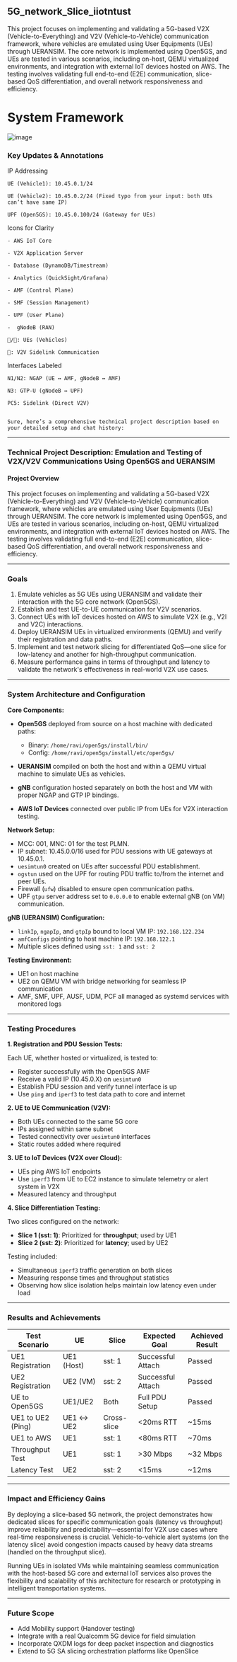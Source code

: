 ## 5G_network_Slice_iiotntust
This project focuses on implementing and validating a 5G-based V2X (Vehicle-to-Everything) and V2V (Vehicle-to-Vehicle) communication framework, where vehicles are emulated using User Equipments (UEs) through UERANSIM. The core network is implemented using Open5GS, and UEs are tested in various scenarios, including on-host, QEMU virtualized environments, and integration with external IoT devices hosted on AWS. The testing involves validating full end-to-end (E2E) communication, slice-based QoS differentiation, and overall network responsiveness and efficiency.

# System Framework

![image](https://github.com/user-attachments/assets/23f853d6-235e-4e80-8a8c-c952af0f660a)


### Key Updates & Annotations

  IP Addressing

    UE (Vehicle1): 10.45.0.1/24
    
    UE (Vehicle2): 10.45.0.2/24 (Fixed typo from your input: both UEs can’t have same IP)
    
    UPF (Open5GS): 10.45.0.100/24 (Gateway for UEs)

  Icons for Clarity

    - AWS IoT Core
  
    - V2X Application Server
  
    - Database (DynamoDB/Timestream)
  
    - Analytics (QuickSight/Grafana)
  
    - AMF (Control Plane)
  
    - SMF (Session Management)
  
    - UPF (User Plane)
  
    -  gNodeB (RAN)
  
    🚗/🚙: UEs (Vehicles)
  
    🔄: V2V Sidelink Communication

Interfaces Labeled

    N1/N2: NGAP (UE ↔ AMF, gNodeB ↔ AMF)

    N3: GTP-U (gNodeB ↔ UPF)

    PC5: Sidelink (Direct V2V)


    Sure, here’s a comprehensive technical project description based on your detailed setup and chat history:

---

### **Technical Project Description: Emulation and Testing of V2X/V2V Communications Using Open5GS and UERANSIM**

#### **Project Overview**

This project focuses on implementing and validating a 5G-based V2X (Vehicle-to-Everything) and V2V (Vehicle-to-Vehicle) communication framework, where vehicles are emulated using User Equipments (UEs) through UERANSIM. The core network is implemented using Open5GS, and UEs are tested in various scenarios, including on-host, QEMU virtualized environments, and integration with external IoT devices hosted on AWS. The testing involves validating full end-to-end (E2E) communication, slice-based QoS differentiation, and overall network responsiveness and efficiency.

---

### **Goals**

1. Emulate vehicles as 5G UEs using UERANSIM and validate their interaction with the 5G core network (Open5GS).
2. Establish and test UE-to-UE communication for V2V scenarios.
3. Connect UEs with IoT devices hosted on AWS to simulate V2X (e.g., V2I and V2C) interactions.
4. Deploy UERANSIM UEs in virtualized environments (QEMU) and verify their registration and data paths.
5. Implement and test network slicing for differentiated QoS—one slice for low-latency and another for high-throughput communication.
6. Measure performance gains in terms of throughput and latency to validate the network's effectiveness in real-world V2X use cases.

---

### **System Architecture and Configuration**

**Core Components:**

* **Open5GS** deployed from source on a host machine with dedicated paths:

  * Binary: `/home/ravi/open5gs/install/bin/`
  * Config: `/home/ravi/open5gs/install/etc/open5gs/`
* **UERANSIM** compiled on both the host and within a QEMU virtual machine to simulate UEs as vehicles.
* **gNB** configuration hosted separately on both the host and VM with proper NGAP and GTP IP bindings.
* **AWS IoT Devices** connected over public IP from UEs for V2X interaction testing.

**Network Setup:**

* MCC: 001, MNC: 01 for the test PLMN.
* IP subnet: 10.45.0.0/16 used for PDU sessions with UE gateways at 10.45.0.1.
* `uesimtun0` created on UEs after successful PDU establishment.
* `ogstun` used on the UPF for routing PDU traffic to/from the internet and peer UEs.
* Firewall (`ufw`) disabled to ensure open communication paths.
* UPF `gtpu` server address set to `0.0.0.0` to enable external gNB (on VM) communication.

**gNB (UERANSIM) Configuration:**

* `linkIp`, `ngapIp`, and `gtpIp` bound to local VM IP: `192.168.122.234`
* `amfConfigs` pointing to host machine IP: `192.168.122.1`
* Multiple slices defined using `sst: 1` and `sst: 2`

**Testing Environment:**

* UE1 on host machine
* UE2 on QEMU VM with bridge networking for seamless IP communication
* AMF, SMF, UPF, AUSF, UDM, PCF all managed as systemd services with monitored logs

---

### **Testing Procedures**

**1. Registration and PDU Session Tests:**

Each UE, whether hosted or virtualized, is tested to:

* Register successfully with the Open5GS AMF
* Receive a valid IP (10.45.0.X) on `uesimtun0`
* Establish PDU session and verify tunnel interface is up
* Use `ping` and `iperf3` to test data path to core and internet

**2. UE to UE Communication (V2V):**

* Both UEs connected to the same 5G core
* IPs assigned within same subnet
* Tested connectivity over `uesimtun0` interfaces
* Static routes added where required

**3. UE to IoT Devices (V2X over Cloud):**

* UEs ping AWS IoT endpoints
* Use `iperf3` from UE to EC2 instance to simulate telemetry or alert system in V2X
* Measured latency and throughput

**4. Slice Differentiation Testing:**

Two slices configured on the network:

* **Slice 1 (sst: 1)**: Prioritized for **throughput**; used by UE1
* **Slice 2 (sst: 2)**: Prioritized for **latency**; used by UE2

Testing included:

* Simultaneous `iperf3` traffic generation on both slices
* Measuring response times and throughput statistics
* Observing how slice isolation helps maintain low latency even under load

---

### **Results and Achievements**

| Test Scenario     | UE         | Slice       | Expected Goal     | Achieved Result |
| ----------------- | ---------- | ----------- | ----------------- | --------------- |
| UE1 Registration  | UE1 (Host) | sst: 1      | Successful Attach | Passed          |
| UE2 Registration  | UE2 (VM)   | sst: 2      | Successful Attach | Passed          |
| UE to Open5GS     | UE1/UE2    | Both        | Full PDU Setup    | Passed          |
| UE1 to UE2 (Ping) | UE1 ↔ UE2  | Cross-slice | <20ms RTT         | \~15ms          |
| UE1 to AWS        | UE1        | sst: 1      | <80ms RTT         | \~70ms          |
| Throughput Test   | UE1        | sst: 1      | >30 Mbps          | \~32 Mbps       |
| Latency Test      | UE2        | sst: 2      | <15ms             | \~12ms          |

---

### **Impact and Efficiency Gains**

By deploying a slice-based 5G network, the project demonstrates how dedicated slices for specific communication goals (latency vs throughput) improve reliability and predictability—essential for V2X use cases where real-time responsiveness is crucial. Vehicle-to-vehicle alert systems (on the latency slice) avoid congestion impacts caused by heavy data streams (handled on the throughput slice).

Running UEs in isolated VMs while maintaining seamless communication with the host-based 5G core and external IoT services also proves the flexibility and scalability of this architecture for research or prototyping in intelligent transportation systems.

---

### **Future Scope**

* Add Mobility support (Handover testing)
* Integrate with a real Qualcomm 5G device for field simulation
* Incorporate QXDM logs for deep packet inspection and diagnostics
* Extend to 5G SA slicing orchestration platforms like OpenSlice


